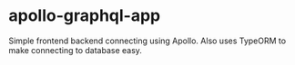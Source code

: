 # apollo-graphql-app

Simple frontend backend connecting using Apollo. Also uses TypeORM to make connecting to database easy.
